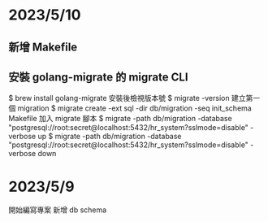 # 2023/5/10
## 新增 Makefile
## 安裝 golang-migrate 的 migrate CLI
 $ brew install golang-migrate
安裝後檢視版本號
 $ migrate -version
建立第一個 migration
 $ migrate create -ext sql -dir db/migration -seq init_schema
Makefile 加入 migrate 腳本
 $ migrate -path db/migration -database "postgresql://root:secret@localhost:5432/hr_system?sslmode=disable" -verbose up
 $ migrate -path db/migration -database "postgresql://root:secret@localhost:5432/hr_system?sslmode=disable" -verbose down

# 2023/5/9
開始編寫專案
新增 db schema
